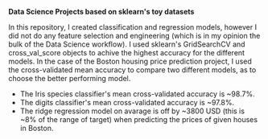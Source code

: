 **Data Science Projects based on sklearn's toy datasets**

In this repository, I created classification and regression models, however I did not do any feature selection and engineering (which is in my opinion the bulk of the Data Science workflow). 
I used sklearn's GridSearchCV and cross_val_score objects to achive the highest accuracy for the different models. In the case of the Boston housing price prediction project, I used the cross-validated mean accuracy to compare two different models, as to choose the better performing model.

- The Iris species classifier's mean cross-validated accuracy is ~98.7%.
- The digits classifier's mean cross-validated accuracy is ~97.8%.
- The ridge regression model on avarage is off by ~3800 USD (this is ~8% of the range of target) when predicting the prices of given houses in Boston.
